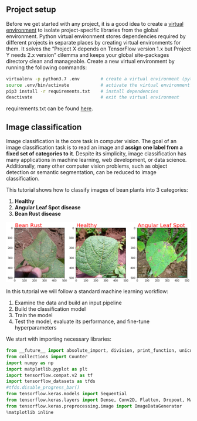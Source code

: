 ## Project setup

Before we get started with any project, it is a good idea to create a [virtual environment](https://www.tensorflow.org/install/pip#2.-create-a-virtual-environment-recommended) to isolate project-specific libraries from the global environment. Python virtual environment stores dependencies required by different projects in separate places by creating virtual environments for them. It solves the “Project X depends on TensorFlow version 1.x but Project Y needs 2.x version” dilemma and keeps your global site-packages directory clean and manageable. Create a new virtual environment by running the following commands:

```bash
virtualenv -p python3.7 .env        # create a virtual environment (python3.7)
source .env/bin/activate            # activate the virtual environment
pip3 install -r requirements.txt    # install dependencies
deactivate                          # exit the virtual environment 

```

requirements.txt can be found [here](https://github.com/adelekuzmiakova/food-security-detecting-disease/blob/master/requirements.txt).

## Image classification

Image classification is the core task in computer vision. The goal of an image classification task is to read an image and **assign one label from a fixed set of categories to it**. Despite its simplicity, image classification has many applications in machine learning, web development, or data science. Additionally, many other computer vision problems, such as object detection or semantic segmentation, can be reduced to image classification.

This tutorial shows how to classify images of bean plants into 3 categories:

1. **Healthy**
2. **Angular Leaf Spot disease**
3. **Bean Rust disease**

![Alt text](assets/3classes.png?raw=true "3 Classes")


In this tutorial we will follow a standard machine learning workflow:

1. Examine the data and build an input pipeline 
2. Build the classification model
3. Train the model
4. Test the model, evaluate its performance, and fine-tune hyperparameters


We start with importing necessary libraries:

```python
from __future__ import absolute_import, division, print_function, unicode_literals
from collections import Counter
import numpy as np
import matplotlib.pyplot as plt
import tensorflow.compat.v2 as tf
import tensorflow_datasets as tfds
#tfds.disable_progress_bar()
from tensorflow.keras.models import Sequential
from tensorflow.keras.layers import Dense, Conv2D, Flatten, Dropout, MaxPooling2D
from tensorflow.keras.preprocessing.image import ImageDataGenerator
%matplotlib inline
```


```python

```
